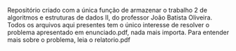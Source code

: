 Repositório criado com a única função de armazenar o trabalho 2 de algoritmos e estruturas de dados II, do professor João
Batista Oliveira. Todos os arquivos aqui presentes tem o único interesse de resolver o problema apresentado em enunciado.pdf,
nada mais importa. Para entender mais sobre o problema, leia o relatorio.pdf
